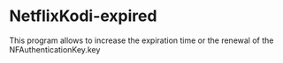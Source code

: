 # NetflixKodi-expired
 This program allows to increase the expiration time or the renewal of the NFAuthenticationKey.key
